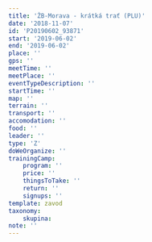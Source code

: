 ```yaml
---
title: 'ŽB-Morava - krátká trať (PLU)'
date: '2018-11-07'
id: 'P20190602_93871'
start: '2019-06-02'
end: '2019-06-02'
place: ''
gps: ''
meetTime: ''
meetPlace: ''
eventTypeDescription: ''
startTime: ''
map: ''
terrain: ''
transport: ''
accomodation: ''
food: ''
leader: ''
type: 'Z'
doWeOrganize: ''
trainingCamp:
    program: ''
    price: ''
    thingsToTake: ''
    return: ''
    signups: ''
template: zavod
taxonomy:
    skupina:
note: ''
---
```

